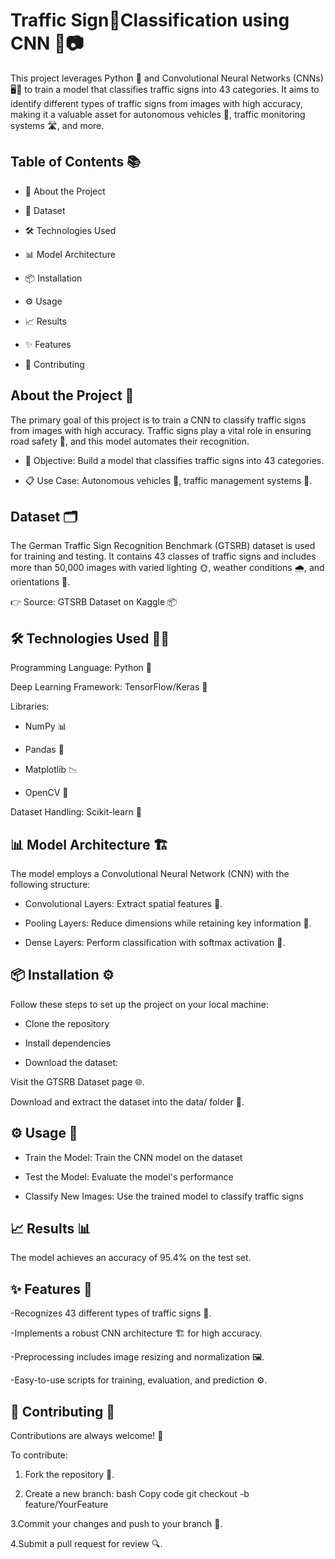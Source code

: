 #  Traffic Sign🚦Classification using CNN 🧠📷

This project leverages Python 🐍 and Convolutional Neural Networks (CNNs) 🖥️🤖 to train a model that classifies traffic signs into 43 categories. It aims to identify different types of traffic signs from images with high accuracy, making it a valuable asset for autonomous vehicles 🚗, traffic monitoring systems 🛣️, and more.

## Table of Contents 📚

- 📌 About the Project

- 📂 Dataset

- 🛠️ Technologies Used

- 📊 Model Architecture

- 📦 Installation

- ⚙️ Usage

- 📈 Results

- ✨ Features

- 🤝 Contributing

##  About the Project 🌟

The primary goal of this project is to train a CNN to classify traffic signs from images with high accuracy. Traffic signs play a vital role in ensuring road safety 🚦, and this model automates their recognition.

- 🎯 Objective: Build a model that classifies traffic signs into 43 categories.

- 📋 Use Case: Autonomous vehicles 🚙, traffic management systems 🛑.

## Dataset 🗂️

The German Traffic Sign Recognition Benchmark (GTSRB) dataset is used for training and testing. It contains 43 classes of traffic signs and includes more than 50,000 images with varied lighting 🌞, weather conditions 🌧️, and orientations 🔄.

👉 Source: GTSRB Dataset on Kaggle 📦

## 🛠️ Technologies Used 🧑‍💻

Programming Language: Python 🐍

Deep Learning Framework: TensorFlow/Keras 🤖

Libraries:

- NumPy 📊

- Pandas 📑

- Matplotlib 📉

- OpenCV 🎥

Dataset Handling: Scikit-learn 🧪

## 📊 Model Architecture 🏗️

The model employs a Convolutional Neural Network (CNN) with the following structure:

- Convolutional Layers: Extract spatial features 🧩.

- Pooling Layers: Reduce dimensions while retaining key information 📏.

- Dense Layers: Perform classification with softmax activation 🎯.

## 📦 Installation ⚙️

Follow these steps to set up the project on your local machine:

- Clone the repository
  
- Install dependencies

- Download the dataset:

Visit the GTSRB Dataset page 🌐.

Download and extract the dataset into the data/ folder 📂.

## ⚙️ Usage 🚀

- Train the Model:
Train the CNN model on the dataset

- Test the Model:
Evaluate the model's performance

- Classify New Images:
Use the trained model to classify traffic signs

## 📈 Results 📊
The model achieves an accuracy of 95.4% on the test set.

## ✨ Features 🌟

-Recognizes 43 different types of traffic signs 🚦.

-Implements a robust CNN architecture 🏗️ for high accuracy.

-Preprocessing includes image resizing and normalization 🖼️.

-Easy-to-use scripts for training, evaluation, and prediction ⚙️.

## 🤝 Contributing 🌟
Contributions are always welcome! 🎉

To contribute:

1. Fork the repository 🍴.

2. Create a new branch:
bash
Copy code
git checkout -b feature/YourFeature

3.Commit your changes and push to your branch 🚀.

4.Submit a pull request for review 🔍.
